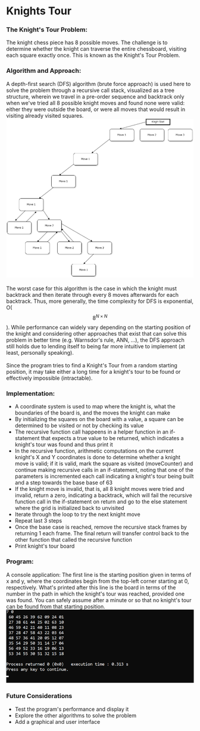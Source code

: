 # Knights Tour

### The Knight's Tour Problem:
The knight chess piece has 8 possible moves. The challenge is to determine whether the knight can traverse the entire chessboard, visiting each square exactly once. This is known as the Knight's Tour Problem.

### Algorithm and Approach:
A depth-first search (DFS) algorithm (brute force approach) is used here to solve the problem through a recursive call stack, visualized as a tree structure, wherein we travel in a pre-order sequence and backtrack only when we've tried all 8 possible knight moves and found none were valid: either they were outside the board, or were all moves that would result in visiting already visited squares. 
![Tree Structure Picture](imgs/knightsTourTreeStructureVisualization.png)
<BR><BR>
The worst case for this algorithm is the case in which the knight must backtrack and then iterate through every 8 moves afterwards for each backtrack. Thus, more generally, the time complexity for DFS is exponential, O($$8^{N \times N}$$). While performance can widely vary depending on the starting position of the knight and considering other approaches that exist that can solve this problem in better time (e.g. Warnsdor's rule, ANN, ...), the DFS approach still holds due to lending itself to being far more intuitive to implement (at least, personally speaking).
<BR><BR>
Since the program tries to find a Knight's Tour from a random starting position, it may take either a long time for a knight's tour to be found or effectively impossible (intractable).

### Implementation:
- A coordinate system is used to map where the knight is, what the boundaries of the board is, and the moves the knight can make
- By initializing the squares on the board with a value, a square can be determined to be visited or not by checking its value
- The recursive function call happeens in a helper function in an if-statement that expects a true value to be returned, which indicates a knight's tour was found and thus print it
- In the recursive function, arithmetic computations on the current knight's X and Y coordinates is done to determine whether a knight move is valid; if it is valid, mark the square as visited (moveCounter) and continue making recursive calls in an if-statement, noting that one of the parameters is incremented each call indicating a knight's tour being built and a step towards the base base of 63
- If the knight move is invalid, that is, all 8 knight moves were tried and invalid, return a zero, indicating a backtrack, which will fail the recursive function call in the if-statement on return and go to the else statement where the grid is initialized back to unvisited
- Iterate through the loop to try the next knight move
- Repeat last 3 steps
- Once the base case is reached, remove the recursive stack frames by returning 1 each frame. The final return will transfer control back to the other function that called the recursive function
- Print knight's tour board

### Program:
A console application: The first line is the starting position given in terms of x and y, where the coordinates begin from the top-left corner starting at 0, respectively. What's printed after this line is the board in terms of the number in the path in which the knight's tour was reached, provided one was found. You can safely assume after a minute or so that no knight's tour can be found from that starting position.
![Console Picture](imgs/8x8ktConsolePrintExampleShort.png)

### Future Considerations
- Test the program's performance and display it
- Explore the other algorithms to solve the problem
- Add a graphical and user interface
